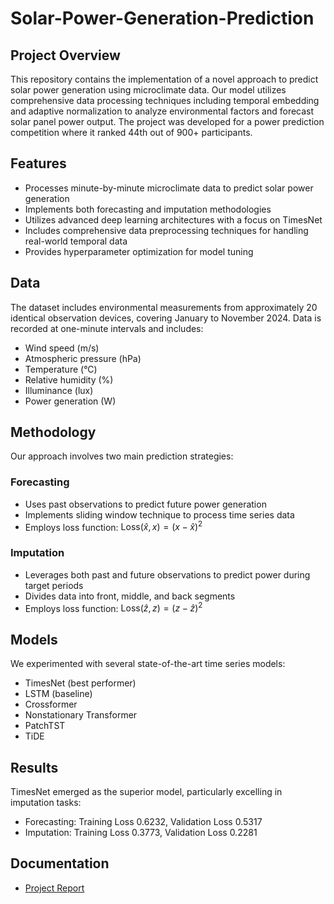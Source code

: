 # Solar-Power-Generation-Prediction


## Project Overview
This repository contains the implementation of a novel approach to predict solar power generation using microclimate data. Our model utilizes comprehensive data processing techniques including temporal embedding and adaptive normalization to analyze environmental factors and forecast solar panel power output. The project was developed for a power prediction competition where it ranked 44th out of 900+ participants.

## Features
- Processes minute-by-minute microclimate data to predict solar power generation
- Implements both forecasting and imputation methodologies
- Utilizes advanced deep learning architectures with a focus on TimesNet
- Includes comprehensive data preprocessing techniques for handling real-world temporal data
- Provides hyperparameter optimization for model tuning

## Data
The dataset includes environmental measurements from approximately 20 identical observation devices, covering January to November 2024. Data is recorded at one-minute intervals and includes:
- Wind speed (m/s)
- Atmospheric pressure (hPa)
- Temperature (°C)
- Relative humidity (%)
- Illuminance (lux)
- Power generation (W)

## Methodology
Our approach involves two main prediction strategies:

### Forecasting
- Uses past observations to predict future power generation
- Implements sliding window technique to process time series data
- Employs loss function: $\text{Loss}(\hat{x}, x) = (x - \hat{x})^2$

### Imputation
- Leverages both past and future observations to predict power during target periods
- Divides data into front, middle, and back segments
- Employs loss function: $\text{Loss}(\hat{z}, z) = (z - \hat{z})^2$

## Models
We experimented with several state-of-the-art time series models:
- TimesNet (best performer)
- LSTM (baseline)
- Crossformer
- Nonstationary Transformer
- PatchTST
- TiDE

## Results
TimesNet emerged as the superior model, particularly excelling in imputation tasks:
- Forecasting: Training Loss 0.6232, Validation Loss 0.5317
- Imputation: Training Loss 0.3773, Validation Loss 0.2281

## Documentation
- [Project Report](https://drive.google.com/file/d/1ihy47UbXaBp-zzF6DTcEV6Lhsq1JnET9/view)


